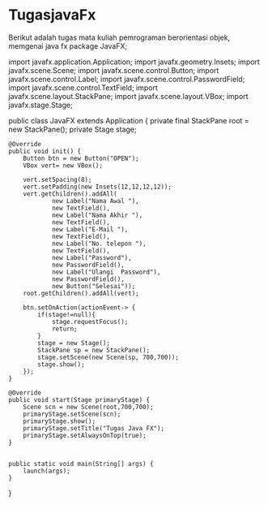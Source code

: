 # TugasjavaFx
Berikut adalah tugas mata kuliah pemrograman berorientasi objek, memgenai java fx
package JavaFX;

import javafx.application.Application;
import javafx.geometry.Insets;
import javafx.scene.Scene;
import javafx.scene.control.Button;
import javafx.scene.control.Label;
import javafx.scene.control.PasswordField;
import javafx.scene.control.TextField;
import javafx.scene.layout.StackPane;
import javafx.scene.layout.VBox;
import javafx.stage.Stage;



public class JavaFX extends Application  {
    private final StackPane root = new StackPane();
    private Stage stage;

    @Override
    public void init() {
        Button btn = new Button("OPEN");
        VBox vert= new VBox();

        vert.setSpacing(8);
        vert.setPadding(new Insets(12,12,12,12));
        vert.getChildren().addAll(
                new Label("Nama Awal "),
                new TextField(),
                new Label("Nama Akhir "),
                new TextField(),
                new Label("E-Mail "),
                new TextField(),
                new Label("No. telepon "),
                new TextField(),
                new Label("Password"),
                new PasswordField(),
                new Label("Ulangi  Password"),
                new PasswordField(),
                new Button("Selesai"));
        root.getChildren().addAll(vert);

        btn.setOnAction(actionEvent-> {
            if(stage!=null){
                stage.requestFocus();
                return;
            }
            stage = new Stage();
            StackPane sp = new StackPane();
            stage.setScene(new Scene(sp, 700,700));
            stage.show();
        });
    }

    @Override
    public void start(Stage primaryStage) {
        Scene scn = new Scene(root,700,700);
        primaryStage.setScene(scn);
        primaryStage.show();
        primaryStage.setTitle("Tugas Java FX");
        primaryStage.setAlwaysOnTop(true);
    }


    public static void main(String[] args) {
        launch(args);
    }
}
